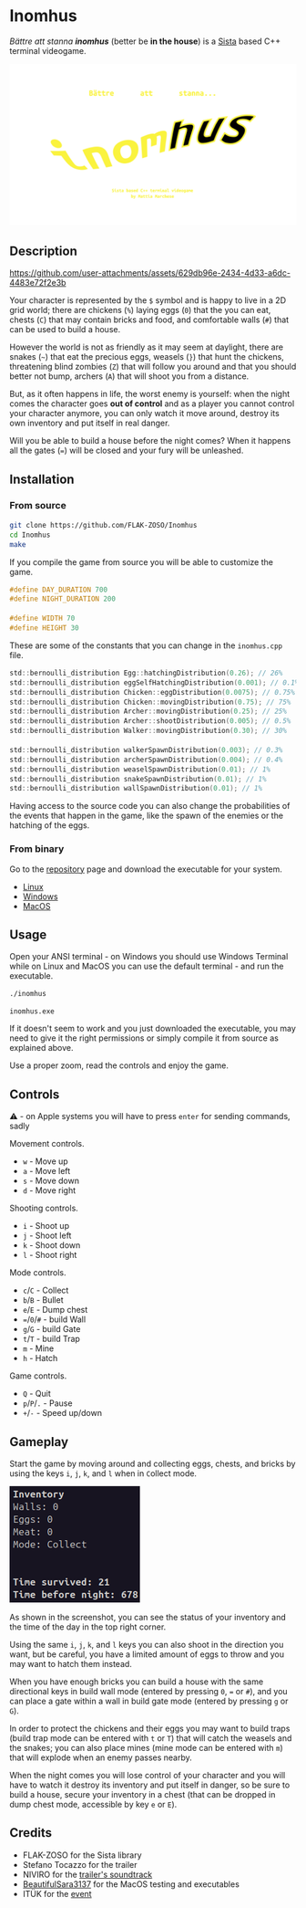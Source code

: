 # Inomhus

*Bättre att stanna **inomhus*** (better be **in the house**) is a [Sista](https://github.com/FLAK-ZOSO/Sista) based C++ terminal videogame.

![alt text](banner.png)

## Description

https://github.com/user-attachments/assets/629db96e-2434-4d33-a6dc-4483e72f2e3b

Your character is represented by the `$` symbol and is happy to live in a 2D grid world; there are chickens (`%`) laying eggs (`0`) that the you can eat, chests (`C`) that may contain bricks and food, and comfortable walls (`#`) that can be used to build a house.

However the world is not as friendly as it may seem at daylight, there are snakes (`~`) that eat the precious eggs, weasels (`}`) that hunt the chickens, threatening blind zombies (`Z`) that will follow you around and that you should better not bump, archers (`A`) that will shoot you from a distance.

But, as it often happens in life, the worst enemy is yourself: when the night comes the character goes **out of control** and as a player you cannot control your character anymore, you can only watch it move around, destroy its own inventory and put itself in real danger.

Will you be able to build a house before the night comes? When it happens all the gates (`=`) will be closed and your fury will be unleashed.

## Installation

### From source

```bash
git clone https://github.com/FLAK-ZOSO/Inomhus
cd Inomhus
make
```

If you compile the game from source you will be able to customize the game.

```c
#define DAY_DURATION 700
#define NIGHT_DURATION 200

#define WIDTH 70
#define HEIGHT 30
```

These are some of the constants that you can change in the `inomhus.cpp` file.

```c
std::bernoulli_distribution Egg::hatchingDistribution(0.26); // 26%
std::bernoulli_distribution eggSelfHatchingDistribution(0.001); // 0.1%
std::bernoulli_distribution Chicken::eggDistribution(0.0075); // 0.75%
std::bernoulli_distribution Chicken::movingDistribution(0.75); // 75%
std::bernoulli_distribution Archer::movingDistribution(0.25); // 25%
std::bernoulli_distribution Archer::shootDistribution(0.005); // 0.5%
std::bernoulli_distribution Walker::movingDistribution(0.30); // 30%

std::bernoulli_distribution walkerSpawnDistribution(0.003); // 0.3%
std::bernoulli_distribution archerSpawnDistribution(0.004); // 0.4%
std::bernoulli_distribution weaselSpawnDistribution(0.01); // 1%
std::bernoulli_distribution snakeSpawnDistribution(0.01); // 1%
std::bernoulli_distribution wallSpawnDistribution(0.01); // 1%
```

Having access to the source code you can also change the probabilities of the events that happen in the game, like the spawn of the enemies or the hatching of the eggs.

### From binary

Go to the [repository](https://github.com/FLAK-ZOSO/Inomhus) page and download the executable for your system.

- [Linux](https://github.com/FLAK-ZOSO/Inomhus/blob/main/inomhus)
- [Windows](https://github.com/FLAK-ZOSO/Inomhus/blob/main/inomhus.exe)
- [MacOS](https://github.com/FLAK-ZOSO/Inomhus/blob/main/inomhusApple)

## Usage

Open your ANSI terminal - on Windows you should use Windows Terminal while on Linux and MacOS you can use the default terminal - and run the executable.

```bash
./inomhus
```

```batch
inomhus.exe
```

If it doesn't seem to work and you just downloaded the executable, you may need to give it the right permissions or simply compile it from source as explained above.

Use a proper zoom, read the controls and enjoy the game.

## Controls

⚠️ - on Apple systems you will have to press `enter` for sending commands, sadly

Movement controls.

- `w` - Move up
- `a` - Move left
- `s` - Move down
- `d` - Move right

Shooting controls.

- `i` - Shoot up
- `j` - Shoot left
- `k` - Shoot down
- `l` - Shoot right

Mode controls.

- `c`/`C` - Collect
- `b`/`B` - Bullet
- `e`/`E` - Dump chest
- `=`/`0`/`#` - build Wall
- `g`/`G` - build Gate
- `t`/`T` - build Trap
- `m` - Mine
- `h` - Hatch

Game controls.

- `Q` - Quit
- `p`/`P`/`.` - Pause
- `+`/`-` - Speed up/down

## Gameplay

Start the game by moving around and collecting eggs, chests, and bricks by using the keys `i`, `j`, `k`, and `l` when in `C`ollect mode.

![alt text](inventory.png)

As shown in the screenshot, you can see the status of your inventory and the time of the day in the top right corner.

Using the same `i`, `j`, `k`, and `l` keys you can also shoot in the direction you want, but be careful, you have a limited amount of eggs to throw and you may want to hatch them instead.

When you have enough bricks you can build a house with the same directional keys in build wall mode (entered by pressing `0`, `=` or `#`), and you can place a gate within a wall in build gate mode (entered by pressing `g` or `G`).

In order to protect the chickens and their eggs you may want to build traps (build trap mode can be entered with `t` or `T`) that will catch the weasels and the snakes; you can also place mines (mine mode can be entered with `m`) that will explode when an enemy passes nearby.

When the night comes you will lose control of your character and you will have to watch it destroy its inventory and put itself in danger, so be sure to build a house, secure your inventory in a chest (that can be dropped in dump chest mode, accessible by key `e` or `E`).

## Credits

- FLAK-ZOSO for the Sista library
- Stefano Tocazzo for the trailer
- NIVIRO for the [trailer's soundtrack](https://ncs.io/TheRiot)
- [BeautifulSara3137](https://github.com/BeautifulSara3137) for the MacOS testing and executables
- ITÜK for the [event](https://gamecamp.ituk.ee/event/08dcca81-1c54-47d0-8eda-151aa7b1e956)
